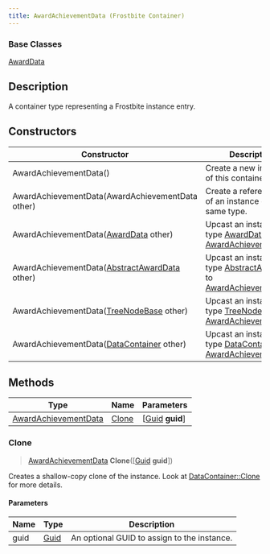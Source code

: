 ```yaml
---
title: AwardAchievementData (Frostbite Container)
---
```

### Base Classes

[AwardData](AwardData)

## Description

A container type representing a Frostbite instance entry.

## Constructors

| Constructor                                                                     | Description                                                                                                                     |
| ------------------------------------------------------------------------------- | ------------------------------------------------------------------------------------------------------------------------------- |
| AwardAchievementData()                                                          | Create a new instance of this container type.                                                                                   |
| AwardAchievementData(AwardAchievementData other)                                | Create a reference copy of an instance of the same type.                                                                        |
| AwardAchievementData([AwardData](AwardData) other)                              | Upcast an instance of type [AwardData](AwardData) to [AwardAchievementData](AwardAchievementData).                              |
| AwardAchievementData([AbstractAwardData](AbstractAwardData) other)              | Upcast an instance of type [AbstractAwardData](AbstractAwardData) to [AwardAchievementData](AwardAchievementData).              |
| AwardAchievementData([TreeNodeBase](TreeNodeBase) other)                        | Upcast an instance of type [TreeNodeBase](TreeNodeBase) to [AwardAchievementData](AwardAchievementData).                        |
| AwardAchievementData([DataContainer](/vext/ref/cls/shr/datacontainer) other) | Upcast an instance of type [DataContainer](/vext/ref/cls/shr/datacontainer) to [AwardAchievementData](AwardAchievementData). |

## Methods

| Type                                         | Name            | Parameters                                     |
| -------------------------------------------- | --------------- | ---------------------------------------------- |
| [AwardAchievementData](AwardAchievementData) | [Clone](#clone) | \[[Guid](/vext/ref/cls/shr/guid) **guid**\] |

### Clone

> [AwardAchievementData](AwardAchievementData) **Clone**(\[[Guid](/vext/ref/cls/shr/guid) **guid**\])

Creates a shallow-copy clone of the instance. Look at [DataContainer::Clone](/vext/ref/cls/shr/datacontainer#clone) for more details.

#### Parameters

| Name | Type         | Description                                 |
| ---- | ------------ | ------------------------------------------- |
| guid | [Guid](Guid) | An optional GUID to assign to the instance. |
